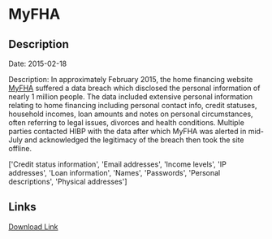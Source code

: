 # MyFHA

## Description

Date: 2015-02-18

Description:
In approximately February 2015, the home financing website <a href="https://web.archive.org/web/20180324231131/http://myfha.net/" target="_blank" rel="noopener">MyFHA</a> suffered a data breach which disclosed the personal information of nearly 1 million people. The data included extensive personal information relating to home financing including personal contact info, credit statuses, household incomes, loan amounts and notes on personal circumstances, often referring to legal issues, divorces and health conditions. Multiple parties contacted HIBP with the data after which MyFHA was alerted in mid-July and acknowledged the legitimacy of the breach then took the site offline.


['Credit status information', 'Email addresses', 'Income levels', 'IP addresses', 'Loan information', 'Names', 'Passwords', 'Personal descriptions', 'Physical addresses']

## Links

[Download Link](https://link-to.net/1229997/587.4667560600899/dynamic/?r=bXlmaGEubmV0)